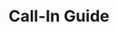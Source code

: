 ---
title: Call-In Guide
layout: assignment
permalink: /:year/:month/:title
district_number: 21
year: 2018
month: December
talking_points: 
  - theme: Economy
    education:
      text: On Nov. 23, the Trump Administration published the National Climate Assessment. The report states "Without substantial and sustained global mitigation and regional adaptation efforts, climate change is expected to cause growing losses to American infrastructure and property and impede the rate of economic growth over this century."
      link: https://nca2018.globalchange.gov/#sf-3
    request:
      text: Shepherd our economy to continued success by introducing a revenue neutral carbon fee and dividend policy. Such a policy would address the threat of climate change by reducing greenhouse gas emissions.
      link: https://citizensclimatelobby.org/carbon-fee-and-dividend/ 
  - theme: Agriculture
    education:
      text: On Nov. 23, the Trump Administration published the National Climate Assessment. The report states "Rising temperatures, extreme heat, drought, wildfire on rangelands, and heavy downpours are expected to increasingly disrupt agricultural productivity in the United States. Expected increases in challenges to livestock health, declines in crop yields and quality, and changes in extreme events in the United States and abroad threaten rural livelihoods, sustainable food security, and price stability."
      link: https://nca2018.globalchange.gov/#sf-10
    request:
      text: Help Texas farmers and ranchers avoid these extreme scenarios by introducing legislation that will meaningfully reduce carbon emissions.
  - theme: Reducing Climate Risk
    education:
      text: On Nov. 23, the Trump Administration published the National Climate Assessment. The report states "Communities, governments, and businesses are working to reduce risks from and costs associated with climate change by taking action to lower greenhouse gas emissions and implement adaptation strategies. While mitigation and adaptation efforts have expanded substantially in the last four years, they do not yet approach the scale considered necessary to avoid substantial damages to the economy, environment, and human health over the coming decades."
      link: https://nca2018.globalchange.gov/#sf-5
    request:
      text: Pass legislation, such as a revenue neutral carbon fee and dividend, that will bring down greenhouse gas emissions fast enough to avoid the worst effects of unchecked climate change.
      link: https://citizensclimatelobby.org/carbon-fee-and-dividend/ 
---